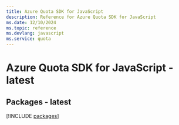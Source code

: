 ```yaml
---
title: Azure Quota SDK for JavaScript
description: Reference for Azure Quota SDK for JavaScript
ms.date: 12/10/2024
ms.topic: reference
ms.devlang: javascript
ms.service: quota
---
```

# Azure Quota SDK for JavaScript - latest
## Packages - latest
[!INCLUDE [packages](quota-index.md)]